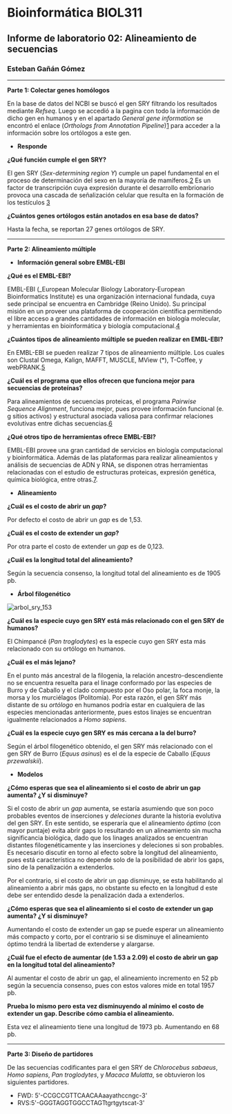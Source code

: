 # Bioinformática BIOL311## Informe de laboratorio 02: Alineamiento de secuencias ### Esteban  Gañán Gómez___**Parte 1: Colectar genes homólogos**En la base de datos del NCBI se buscó el gen SRY filtrando los resultados mediante _Refseq_. Luego se accedió a la pagina con todo la información de dicho gen en humanos y en el apartado _General gene information_ se encontró el enlace (_Orthologs from Annotation Pipeline_)[1](https://www.ncbi.nlm.nih.gov/gene/?Term=ortholog_gene_6736[group]) para acceder a la información sobre los ortólogos a este gen.- **Responde****¿Qué función cumple el gen SRY?**El gen SRY (_Sex-determining region Y_) cumple un papel fundamental en el proceso de determinación del sexo en la mayoría de mamíferos.[2](https://www.ncbi.nlm.nih.gov/pubmed/19027189) Es un factor de transcripción cuya expresión durante el desarrollo embrionario provoca una cascada de señalización celular que resulta en la formación de los testículos [3](https://www.ncbi.nlm.nih.gov/pubmed/11990798)  **¿Cuántos genes ortólogos están anotados en esa base de datos?**Hasta la fecha, se reportan 27 genes ortólogos de SRY.___**Parte 2: Alineamiento múltiple*** **Información general sobre EMBL-EBI****¿Qué es el EMBL-EBI?**EMBL-EBI (_European Molecular Biology Laboratory-European Bioinformatics Institute) es una organización internacional fundada, cuya sede principal se encuentra en Cambridge (Reino Unido). Su principal misión en un proveer una plataforma de cooperación científica permitiendo el libre acceso a grandes cantidades de información en biología molecular, y herramientas en bioinformática y biología computacional.[4](https://www.ebi.ac.uk/about)**¿Cuántos tipos de alineamiento múltiple se pueden realizar en EMBL-EBI?**En EMBL-EBI se pueden realizar 7 tipos de alineamiento múltiple. Los cuales son Clustal Omega, Kalign, MAFFT, MUSCLE, MView (*), T-Coffee, y webPRANK.[5](https://www.ebi.ac.uk/Tools/msa/)**¿Cuál es el programa que ellos ofrecen que funciona mejor para secuencias de proteínas?**Para alineamientos de secuencias proteicas, el programa _Pairwise Sequence Alignment_, funciona mejor, pues provee información funcional (e. g sitios activos) y estructural asociada valiosa para confirmar relaciones evolutivas entre dichas secuencias.[6](http://www.bpc.uni-frankfurt.de/guentert/wiki/images/5/58/121102_PairwiseAlignment.pdf)**¿Qué otros tipo de herramientas ofrece EMBL-EBI?**EMBL-EBI provee una gran cantidad de servicios en biología computacional y bioinformática. Además de las plataformas para realizar alineamientos y análisis de secuencias de ADN y RNA, se disponen otras herramientas relacionadas con el estudio de estructuras proteicas, expresión genética, química biológica, entre otras.[7](https://www.ebi.ac.uk/services/dna-rna).* **Alineamiento** **¿Cuál es el costo de abrir un _gap_?**Por defecto el costo de abrir un _gap_ es de 1,53.**¿Cuál es el costo de extender un _gap_?**Por otra parte el costo de extender un _gap_ es de 0,123.**¿Cuál es la longitud total del alineamiento?**Según la secuencia consenso, la longitud total del alineamiento es de 1905 pb. * **Árbol filogenético**![arbol_sry_153](https://user-images.githubusercontent.com/37596314/37868939-ebc1a01a-2f8d-11e8-80b8-f939cbd353fb.PNG)**¿Cuál es la especie cuyo gen SRY está más relacionado con el gen SRY de humanos?**El Chimpancé (_Pan troglodytes_) es la especie cuyo gen SRY esta más relacionado con su ortólogo en humanos.  	**¿Cuál es el más lejano?**En el  punto más ancestral de la filogenia, la relación ancestro-descendiente no se encuentra resuelta para el linage conformado por las especies de Burro y de Caballo  y el clado  compuesto por el Oso polar, la foca monje, la morsa y los murciélagos (Politomía). Por esta razón, el gen SRY más distante de su _ortólogo_ en humanos podría estar en cualquiera de las especies mencionadas anteriormente, pues estos linajes se encuentran igualmente relacionados a _Homo sapiens_. **¿Cuál es la especie cuyo gen SRY es más cercana a la del burro?**Según el árbol filogenético obtenido, el gen SRY más relacionado con el gen SRY de Burro  (_Equus asinus_) es el de la especie de Caballo (_Equus przewalskii_).* **Modelos****¿Cómo esperas que sea el alineamiento si el costo de abrir un gap aumenta? ¿Y si disminuye?**Si el costo de abrir un _gap_ aumenta, se estaría asumiendo que son poco probables eventos de inserciones y _deleciones_ durante la historia evolutiva del gen SRY. En este sentido, se esperaría que el alineamiento _óptimo_ (con mayor puntaje) evita abrir gaps lo resultando en un alineamiento sin mucha significancia biológica, dado que los linages analizados se encuentran distantes filogenéticamente y las inserciones y deleciones si son probables. Es necesario discutir en torno al efecto sobre la longitud del alineamiento, pues está característica no depende solo de la posibilidad de abrir los gaps, sino de la penalización a extenderlos. Por el contrario, si el costo de abrir un gap disminuye, se esta habilitando al alineamiento a abrir más gaps, no obstante su efecto en la longitud d este debe ser entendido desde la penalización dada a extenderlos.   **¿Cómo esperas que sea el alineamiento si el costo de extender un gap aumenta? ¿Y si disminuye?**Aumentando el costo de extender un gap se puede esperar un alineamiento más compacto y corto, por el contrario si se disminuye el alineamiento óptimo tendrá la libertad de extenderse y alargarse. **¿Cuál fue el efecto de aumentar (de 1.53 a 2.09) el costo de abrir un gap en la longitud total del alineamiento?** Al aumentar el costo de abrir un gap, el alineamiento incremento en 52 pb según la secuencia consenso, pues con estos valores mide en total 1957 pb.**Prueba lo mismo pero esta vez disminuyendo al mínimo el costo de extender un gap. Describe cómo cambia el alineamiento.**Esta vez el alineamiento tiene una longitud de 1973 pb. Aumentando en 68  pb. ___**Parte 3: Diseño de partidores**De las secuencias codificantes para el gen SRY de _Chlorocebus sabaeus_, _Homo sapiens_, _Pan troglodytes_, y  _Macaca Mulatta_, se obtuvieron los siguientes partidores.- FWD: 5'-CCGCCGTTCAACAAaayathccngc-3'- RVS:5'-GGGTAGGTGGCCTAGTtgrtgytscat-3'    